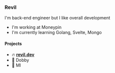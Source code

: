 ### __Revil__
I'm back-end engineer but I like overall development
- I'm working at Moneypin
- I'm currently learning Golang, Svelte, Mongo

#### Projects
- 🔥 __[revil.dev](https://revil.dev)__
- 🌚 Dobby
- 🌚 MI
